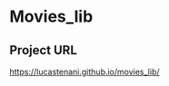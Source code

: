 # Movies_lib

## Project URL

<a href="https://lucastenani.github.io/movies_lib/">https://lucastenani.github.io/movies_lib/</a>
